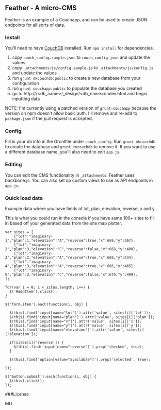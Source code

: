 ## Feather - A micro-CMS

Feather is an example of a Couchapp, and can be used to create JSON endpoints
for all sorts of data.

### Install

You'll need to have
[CouchDB](http://docs.couchdb.org/en/latest/install/index.html) installed. Run
`npm install` for dependencies.

1. copy `couch_config.sample.json` to `couch_config.json` and update the values
2. copy `_attachments/js/config.sample.js` to `_attachments/js/config.js` and update the values
3. run `grunt mkcouchdb:public` to create a new database from your configuration
4. run `grunt couchapp:public` to populate the database you created
5. go to http://<hostname>/<db_name>/_design/<db_name>/index.html and begin inputting data

NOTE: I'm currently using a patched version of `grunt-couchapp` because the
version on npm doesn't allow basic auth. I'll remove and re-add to
`package.json` if the pull request is accepted.

### Config

Fill in your db info in the Gruntfile under `couch_config`. Run `grunt
mkcouchdb` to create the database and `grunt rmcouchdb` to remove it. If you
want to use a different database name, you'll also need to edit `app.js`.

### Editing

You can edit the CMS functionality in `_attachments`. Feather uses backbone.js.
You can also set up custom views to use as API endpoints in `app.js`.

### Quick load data

Example data where you have fields of lot, plan, elevation, reverse, x and y.

This is what you could run in the console if you have same 100+ sites to fill in based off your generated data from the site map plotter.

```
var sites = [
    {"lot":"imaginary-1","plan":1,"elevation":"A","reverse":true,"x":669,"y":367},
    {"lot":"imaginary-2","plan":3,"elevation":"C","reverse":false,"x":668,"y":400},
    {"lot":"imaginary-3","plan":2,"elevation":"A","reverse":true,"x":668,"y":434},
    {"lot":"imaginary-4","plan":3,"elevation":"A","reverse":true,"x":666,"y":465},
    {"lot":"imaginary-5","plan":2,"elevation":"C","reverse":false,"x":670,"y":499},
];

for(var i = 0; i < sites.length; i++) {
  $('#addItem').click();
}

$('form.item').each(function(i, obj) {

  $(this).find('input[name="lot"]').attr('value', sites[i]['lot']);
  $(this).find('input[name="plan"]').attr('value', sites[i]['plan']);
  $(this).find('input[name="x"]').attr('value', sites[i]['x']);
  $(this).find('input[name="y"]').attr('value', sites[i]['y']);
  $(this).find('input[name="elevation"]').attr('value', sites[i]['elevation']);

  if(sites[i]['reverse']) {
    $(this).find('input[name="reverse"]').prop('checked', true);
  }

  $(this).find('option[value="available"]').prop('selected', true);

});

$('button.submit').each(function(i, obj) {
  $(this).click();
});

```

###License

MIT
